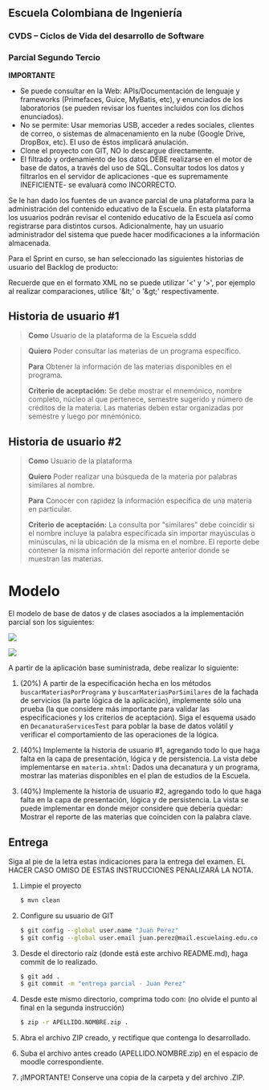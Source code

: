## Escuela Colombiana de Ingeniería

### CVDS – Ciclos de Vida del desarrollo de Software
### Parcial Segundo Tercio


**IMPORTANTE**

* Se puede consultar en la Web: APIs/Documentación de lenguaje y frameworks (Primefaces, Guice, MyBatis, etc), y enunciados de los laboratorios (se pueden revisar los fuentes incluidos con los dichos enunciados).
* No se permite: Usar memorias USB, acceder a redes sociales, clientes de correo, o sistemas de almacenamiento en la nube (Google Drive, DropBox, etc). El uso de éstos implicará anulación.
* Clone el proyecto con GIT, NO lo descargue directamente.
* El filtrado y ordenamiento de los datos DEBE realizarse en el motor de base de datos, a través del uso de SQL. Consultar todos los datos y filtrarlos en el servidor de aplicaciones -que es supremamente INEFICIENTE- se evaluará como INCORRECTO.


Se le han dado los fuentes de un avance parcial de una plataforma para la administración del contenido educativo de la Escuela. En esta plataforma los usuarios podrán revisar el contenido educativo de la Escuela así como registrarse para distintos cursos.
Adicionalmente, hay un usuario administrador del sistema que puede hacer modificaciones a la información almacenada.

Para el Sprint en curso, se han seleccionado las siguientes historias de usuario del Backlog de producto:

Recuerde que en el formato XML no se puede utilizar '<' y '>', por ejemplo al realizar comparaciones, utilice '&amp;lt;' o '&amp;gt;' respectivamente. 

## Historia de usuario #1

  > **Como** Usuario de la plataforma de la Escuela
  sddd
  
  >
  > **Quiero** Poder consultar las materias de un programa específico.
  >
  > **Para** Obtener la información de las materias disponibles en el programa.
  >
  > **Criterio de aceptación:** Se debe mostrar el mnemónico, nombre completo, núcleo al que pertenece, semestre sugerido y número de créditos de la materia. Las materias deben estar organizadas por semestre y luego por mnemónico.


## Historia de usuario #2

  > **Como** Usuario de la plataforma
  >
  > **Quiero** Poder realizar una búsqueda de la materia por palabras similares al nombre.
  >
  > **Para** Conocer con rapidez la información específica de una materia en particular.
  >
  > **Criterio de aceptación:** La consulta por "similares" debe coincidir si el nombre incluye la palabra especificada sin importar mayúsculas o minúsculas, ni la ubicación de la misma en el nombre. El reporte debe contener la misma información del reporte anterior donde se muestran las materias.

# Modelo 

El modelo de base de datos y de clases asociados a la implementación parcial son los siguientes:

![](./img/Diagram.png)

![](./img/Model.png)

A partir de la aplicación base suministrada, debe realizar lo siguiente:


1.  (20%) A partir de la especificación hecha en los métodos `buscarMateriasPorPrograma` y `buscarMateriasPorSimilares` de la fachada de servicios (la parte lógica de la aplicación), implemente sólo una prueba (la que considere más importante para validar las especificaciones y los criterios de aceptación). Siga el esquema usado en `DecanaturaServicesTest` para poblar la base de datos volátil y verificar el comportamiento de las operaciones de la lógica.

2.  (40%) Implemente la historia de usuario #1, agregando todo lo que haga falta en la capa de presentación, lógica y de persistencia. La vista debe implementarse en `materia.xhtml`: Dados una decanatura y un programa, mostrar las materias disponibles en el plan de estudios de la Escuela.

3.  (40%) Implemente la historia de usuario #2, agregando todo lo que haga falta en la capa de presentación, lógica y de persistencia. La vista se puede implementar en donde mejor considere que debería quedar: Mostrar el reporte de las materias que coinciden con la palabra clave.


## Entrega

Siga al pie de la letra estas indicaciones para la entrega del examen. EL HACER CASO OMISO DE ESTAS INSTRUCCIONES PENALIZARÁ LA NOTA.

1. Limpie el proyecto

	```bash
	$ mvn clean
	```

2. Configure su usuario de GIT

	```bash
	$ git config --global user.name "Juan Perez"
	$ git config --global user.email juan.perez@mail.escuelaing.edu.co
	```

3. Desde el directorio raíz (donde está este archivo README.md), haga commit de lo realizado.

	```bash
	$ git add .
	$ git commit -m "entrega parcial - Juan Perez"
	```


4. Desde este mismo directorio, comprima todo con: (no olvide el punto al final en la segunda instrucción)

	```bash
	$ zip -r APELLIDO.NOMBRE.zip .
	```

4. Abra el archivo ZIP creado, y rectifique que contenga lo desarrollado.

5. Suba el archivo antes creado (APELLIDO.NOMBRE.zip) en el espacio de moodle correspondiente.

6. ¡IMPORTANTE! Conserve una copia de la carpeta y del archivo .ZIP.


<!-- ## Bono 
Si después de realizado el parcial, de forma INDIVIDUAL encuentra defectos menores (que impliquen a lo sumo cambiar 5 líneas de código), y que al corregirlos permiten que los puntos 2 o 3 funcionen:
1. Haga los ajustes en su código.
2. Haga un nuevo commit con el mensaje "entrega bono, ahora funciona el Punto XX" , donde XX es el punto que se corrigió. 
3. Ejecute:

    ```bash
	    $ git diff --stat HEAD HEAD^^
    ```

4. Si el resultado del comando anterior es menor o igual a 10, puede aplicar al bono.
5. Comprima la nueva versión siguiendo el esquema indicado en el parcial, y envíelo por correo a más tardar el 27 de Marzo a las 11:59pm.
-->
